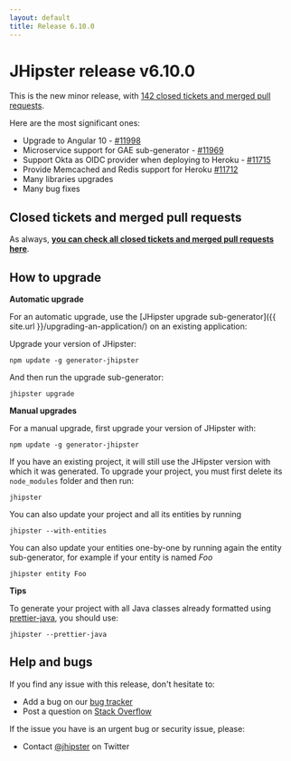 ```yaml
---
layout: default
title: Release 6.10.0
---
```


JHipster release v6.10.0
==================

This is the new minor release, with [142 closed tickets and merged pull requests](https://github.com/jhipster/generator-jhipster/issues?q=milestone%3A6.10.0+is%3Aclosed).

Here are the most significant ones:

- Upgrade to Angular 10 - [#11998](https://github.com/jhipster/generator-jhipster/pull/11998)
- Microservice support for GAE sub-generator - [#11969](https://github.com/jhipster/generator-jhipster/pull/11969)
- Support Okta as OIDC provider when deploying to Heroku - [#11715](https://github.com/jhipster/generator-jhipster/pull/11715)
- Provide Memcached and Redis support for Heroku [#11712](https://github.com/jhipster/generator-jhipster/pull/11712)
- Many libraries upgrades
- Many bug fixes

Closed tickets and merged pull requests
------------
As always, __[you can check all closed tickets and merged pull requests here](https://github.com/jhipster/generator-jhipster/issues?q=milestone%3A6.10.0+is%3Aclosed)__.

How to upgrade
------------

**Automatic upgrade**

For an automatic upgrade, use the [JHipster upgrade sub-generator]({{ site.url }}/upgrading-an-application/) on an existing application:

Upgrade your version of JHipster:

```
npm update -g generator-jhipster
```

And then run the upgrade sub-generator:

```
jhipster upgrade
```

**Manual upgrades**

For a manual upgrade, first upgrade your version of JHipster with:

```
npm update -g generator-jhipster
```

If you have an existing project, it will still use the JHipster version with which it was generated.
To upgrade your project, you must first delete its `node_modules` folder and then run:

```
jhipster
```

You can also update your project and all its entities by running

```
jhipster --with-entities
```

You can also update your entities one-by-one by running again the entity sub-generator, for example if your entity is named _Foo_

```
jhipster entity Foo
```

**Tips**

To generate your project with all Java classes already formatted using [prettier-java](https://github.com/jhipster/prettier-java), you should use:

```
jhipster --prettier-java
```

Help and bugs
--------------

If you find any issue with this release, don't hesitate to:

- Add a bug on our [bug tracker](https://github.com/jhipster/generator-jhipster/issues?state=open)
- Post a question on [Stack Overflow](http://stackoverflow.com/tags/jhipster/info)

If the issue you have is an urgent bug or security issue, please:

- Contact [@jhipster](https://twitter.com/jhipster) on Twitter
